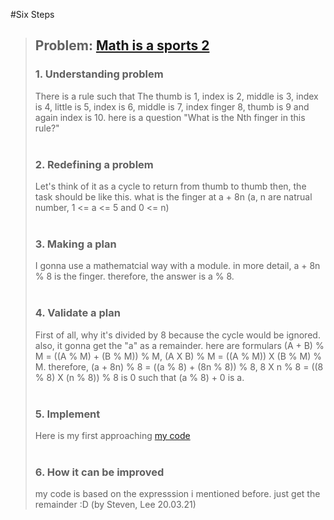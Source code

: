 #Six Steps
<br />

> ## Problem: [Math is a sports 2](https://www.acmicpc.net/problem/17362)
>
> ### 1. Understanding problem
>  There is a rule such that The thumb is 1, index is 2, middle is 3, index is 4, little is 5, index is 6, middle is 7, index finger 8, thumb is 9 and again index is 10. here is a question "What is the Nth finger in this rule?"
> <br />
> <br />
>
> ### 2. Redefining a problem
>  Let's think of it as a cycle to return from thumb to thumb then, the task should be like this. what is the finger at a + 8n (a, n are natrual number, 1 <= a <= 5 and 0 <= n) 
> <br />
> <br />
>
> ### 3. Making a plan
>  I gonna use a mathematcial way with a module. in more detail, a + 8n % 8 is the finger. therefore, the answer is a % 8.
> <br />
> <br />
>
> ### 4. Validate a plan
>  First of all, why it's divided by 8 because the cycle would be ignored. also, it gonna get the "a" as a remainder.
> here are formulars (A + B) % M  = ((A % M) + (B % M)) % M, (A X B) % M = ((A % M)) X (B % M) % M. therefore, 
> (a + 8n) % 8 = ((a % 8) + (8n % 8)) % 8, 8 X n % 8 = ((8 % 8) X (n % 8)) % 8 is 0 such that (a % 8) + 0 is a.
> <br />
> <br />
>
> ### 5. Implement
>  Here is my first approaching [my code](https://github.com/DevStevenLee/Algorithm/blob/master/Mathematics/MathIsASports2_17362/Steven.java)
> <br /> 
> <br />
>
> ### 6. How it can be improved
>  my code is based on the expresssion i mentioned before. just get the remainder :D (by Steven, Lee 20.03.21)
>
>

